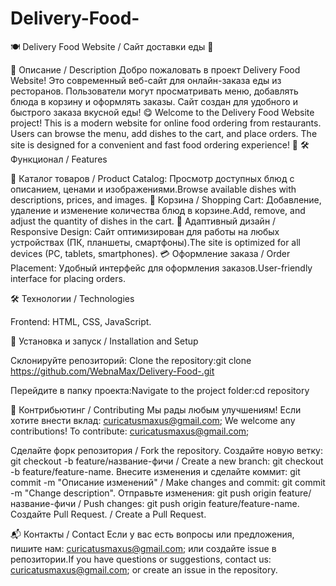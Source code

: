 # Delivery-Food-

🍽️ Delivery Food Website / Сайт доставки еды 🍕

📖 Описание / Description
Добро пожаловать в проект Delivery Food Website! Это современный веб-сайт для онлайн-заказа еды из ресторанов. Пользователи могут просматривать меню, добавлять блюда в корзину и оформлять заказы. Сайт создан для удобного и быстрого заказа вкусной еды! 😋
Welcome to the Delivery Food Website project! This is a modern website for online food ordering from restaurants. Users can browse the menu, add dishes to the cart, and place orders. The site is designed for a convenient and fast food ordering experience! 🚀
🛠️ Функционал / Features

🍔 Каталог товаров / Product Catalog: Просмотр доступных блюд с описанием, ценами и изображениями.Browse available dishes with descriptions, prices, and images.
🛒 Корзина / Shopping Cart: Добавление, удаление и изменение количества блюд в корзине.Add, remove, and adjust the quantity of dishes in the cart.
📱 Адаптивный дизайн / Responsive Design: Сайт оптимизирован для работы на любых устройствах (ПК, планшеты, смартфоны).The site is optimized for all devices (PC, tablets, smartphones).
💳 Оформление заказа / Order Placement: Удобный интерфейс для оформления заказов.User-friendly interface for placing orders.

🛠️ Технологии / Technologies

Frontend: HTML, CSS, JavaScript.

🚀 Установка и запуск / Installation and Setup

Склонируйте репозиторий: Clone the repository:git clone https://github.com/WebnaMax/Delivery-Food-.git


Перейдите в папку проекта:Navigate to the project folder:cd repository

🤝 Контрибьютинг / Contributing
Мы рады любым улучшениям! Если хотите внести вклад: curicatusmaxus@gmail.com; We welcome any contributions! To contribute: curicatusmaxus@gmail.com;

Сделайте форк репозитория / Fork the repository.
Создайте новую ветку: git checkout -b feature/название-фичи / Create a new branch: git checkout -b feature/feature-name.
Внесите изменения и сделайте коммит: git commit -m "Описание изменений" / Make changes and commit: git commit -m "Change description".
Отправьте изменения: git push origin feature/название-фичи / Push changes: git push origin feature/feature-name.
Создайте Pull Request. / Create a Pull Request.

📬 Контакты / Contact
Если у вас есть вопросы или предложения, пишите нам: curicatusmaxus@gmail.com; или создайте issue в репозитории.If you have questions or suggestions, contact us: curicatusmaxus@gmail.com; or create an issue in the repository.
